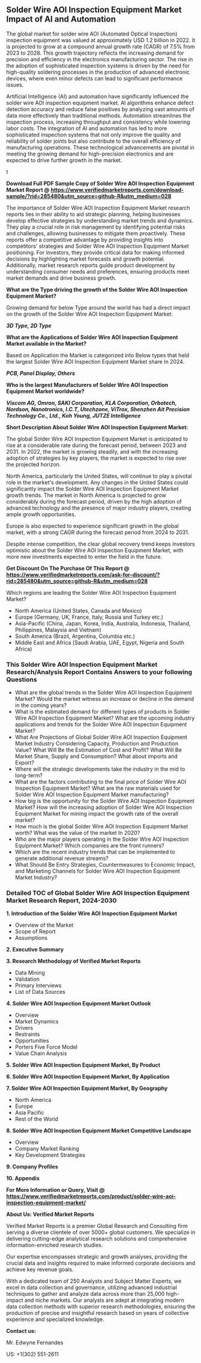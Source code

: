 <h2>Solder Wire AOI Inspection Equipment Market Impact of AI and Automation</h2><p>The global market for solder wire AOI (Automated Optical Inspection) inspection equipment was valued at approximately USD 1.2 billion in 2022. It is projected to grow at a compound annual growth rate (CAGR) of 7.5% from 2023 to 2028. This growth trajectory reflects the increasing demand for precision and efficiency in the electronics manufacturing sector. The rise in the adoption of sophisticated inspection systems is driven by the need for high-quality soldering processes in the production of advanced electronic devices, where even minor defects can lead to significant performance issues.</p><p>Artificial Intelligence (AI) and automation have significantly influenced the solder wire AOI inspection equipment market. AI algorithms enhance defect detection accuracy and reduce false positives by analyzing vast amounts of data more effectively than traditional methods. Automation streamlines the inspection process, increasing throughput and consistency while lowering labor costs. The integration of AI and automation has led to more sophisticated inspection systems that not only improve the quality and reliability of solder joints but also contribute to the overall efficiency of manufacturing operations. These technological advancements are pivotal in meeting the growing demand for high-precision electronics and are expected to drive further growth in the market.</p>t</p><p id="" class=""><strong>Download Full PDF Sample Copy of Solder Wire AOI Inspection Equipment Market Report @ <a href="https://www.verifiedmarketreports.com/download-sample/?rid=285480&utm_source=github-R&utm_medium=028" target="_blank">https://www.verifiedmarketreports.com/download-sample/?rid=285480&utm_source=github-R&utm_medium=028</a></strong></p><p>The importance of&nbsp;Solder Wire AOI Inspection Equipment Market research reports lies in their ability to aid strategic planning, helping businesses develop effective strategies by understanding market trends and dynamics. They play a crucial role in risk management by identifying potential risks and challenges, allowing businesses to mitigate them proactively. These reports offer a competitive advantage by providing insights into competitors' strategies and Solder Wire AOI Inspection Equipment Market positioning. For investors, they provide critical data for making informed decisions by highlighting market forecasts and growth potential. Additionally, market research reports guide product development by understanding consumer needs and preferences, ensuring products meet market demands and drive business growth.</p><p><strong>What are the&nbsp;Type driving the growth of the Solder Wire AOI Inspection Equipment Market?</strong></p><p id="" class="">Growing demand for below Type around the world has had a direct impact on the growth of the Solder Wire AOI Inspection Equipment Market:</p><em><strong>3D Type, 2D Type</strong></em></p><strong>What are the&nbsp;Applications&nbsp;of Solder Wire AOI Inspection Equipment Market available in the Market?</strong></p><p id="" class="">Based on Application the Market is categorized into Below types that held the largest Solder Wire AOI Inspection Equipment Market share In 2024.</p><em><strong>PCB, Panel Display, Others</strong></em></p><strong>Who is the largest Manufacturers of Solder Wire AOI Inspection Equipment Market worldwide?</strong></p><p><em><strong>Viscom AG, Omron, SAKI Corporation, KLA Corporation, Orbotech, Nordson, Nanotronics, I.C.T, Utechzone, ViTrox, Shenzhen Ait Precision Technology Co., Ltd., Koh Young, JUTZE Intelligence</strong></em></p><p id="" class=""><strong>Short Description About Solder Wire AOI Inspection Equipment Market:</strong></p><p>The global Solder Wire AOI Inspection Equipment Market is anticipated to rise at a considerable rate during the forecast period, between 2023 and 2031. In 2022, the market is growing steadily, and with the increasing adoption of strategies by key players, the market is expected to rise over the projected horizon.</p><p>North America, particularly the United States, will continue to play a pivotal role in the market's development. Any changes in the United States could significantly impact the Solder Wire AOI Inspection Equipment Market growth trends. The market in North America is projected to grow considerably during the forecast period, driven by the high adoption of advanced technology and the presence of major industry players, creating ample growth opportunities.</p><p>Europe is also expected to experience significant growth in the global market, with a strong CAGR during the forecast period from 2024 to 2031.</p><p>Despite intense competition, the clear global recovery trend keeps investors optimistic about the Solder Wire AOI Inspection Equipment Market, with more new investments expected to enter the field in the future.</p><p id="" class=""><strong>Get Discount On The Purchase Of This Report @ <a href="https://www.verifiedmarketreports.com/ask-for-discount/?rid=285480&utm_source=github-R&utm_medium=028" target="_blank">https://www.verifiedmarketreports.com/ask-for-discount/?rid=285480&utm_source=github-R&utm_medium=028</a></strong></p>Which regions are leading the Solder Wire AOI Inspection Equipment Market?</p><ul><li>North America (United States, Canada and Mexico)</li><li>Europe (Germany, UK, France, Italy, Russia and Turkey etc.)</li><li>Asia-Pacific (China, Japan, Korea, India, Australia, Indonesia, Thailand, Philippines, Malaysia and Vietnam)</li><li>South America (Brazil, Argentina, Columbia etc.)</li><li>Middle East and Africa (Saudi Arabia, UAE, Egypt, Nigeria and South Africa)</li></ul><h3 id="" class="">This Solder Wire AOI Inspection Equipment Market Research/Analysis Report Contains Answers to your following Questions</h3><ul><li>What are the global trends in the Solder Wire AOI Inspection Equipment Market? Would the market witness an increase or decline in the demand in the coming years?</li><li>What is the estimated demand for different types of products in Solder Wire AOI Inspection Equipment Market? What are the upcoming industry applications and trends for the Solder Wire AOI Inspection Equipment Market?</li><li>What Are Projections of Global Solder Wire AOI Inspection Equipment Market Industry Considering Capacity, Production and Production Value? What Will Be the Estimation of Cost and Profit? What Will Be Market Share, Supply and Consumption? What about imports and Export?</li><li>Where will the strategic developments take the industry in the mid to long-term?</li><li>What are the factors contributing to the final price of Solder Wire AOI Inspection Equipment Market? What are the raw materials used for Solder Wire AOI Inspection Equipment Market manufacturing?</li><li>How big is the opportunity for the Solder Wire AOI Inspection Equipment Market? How will the increasing adoption of Solder Wire AOI Inspection Equipment Market for mining impact the growth rate of the overall market?</li><li>How much is the global Solder Wire AOI Inspection Equipment Market worth? What was the value of the market In 2020?</li><li>Who are the major players operating in the Solder Wire AOI Inspection Equipment Market? Which companies are the front runners?</li><li>Which are the recent industry trends that can be implemented to generate additional revenue streams?</li><li>What Should Be Entry Strategies, Countermeasures to Economic Impact, and Marketing Channels for Solder Wire AOI Inspection Equipment Market Industry?</li></ul><h3 id="" class="">Detailed TOC of Global Solder Wire AOI Inspection Equipment Market Research Report, 2024-2030</h3><p id="" class=""><strong>1. Introduction of the Solder Wire AOI Inspection Equipment Market</strong></p><ul><li>Overview of the Market</li><li>Scope of Report</li><li>Assumptions</li></ul><p id="" class=""><strong>2. Executive Summary</strong></p><p id="" class=""><strong>3. Research Methodology of Verified Market Reports</strong></p><ul><li>Data Mining</li><li>Validation</li><li>Primary Interviews</li><li>List of Data Sources</li></ul><p id="" class=""><strong>4. Solder Wire AOI Inspection Equipment Market Outlook</strong></p><ul><li>Overview</li><li>Market Dynamics</li><li>Drivers</li><li>Restraints</li><li>Opportunities</li><li>Porters Five Force Model</li><li>Value Chain Analysis</li></ul><p id="" class=""><strong>5. Solder Wire AOI Inspection Equipment Market, By Product</strong></p><p id="" class=""><strong>6. Solder Wire AOI Inspection Equipment Market, By Application</strong></p><p id="" class=""><strong>7. Solder Wire AOI Inspection Equipment Market, By Geography</strong></p><ul><li>North America</li><li>Europe</li><li>Asia Pacific</li><li>Rest of the World</li></ul><p id="" class=""><strong>8. Solder Wire AOI Inspection Equipment Market Competitive Landscape</strong></p><ul><li>Overview</li><li>Company Market Ranking</li><li>Key Development Strategies</li></ul><p id="" class=""><strong>9. Company Profiles</strong></p><p id="" class=""><strong>10. Appendix</strong></p><p id="" class=""><strong>For More Information or Query, Visit @ <a href="https://www.verifiedmarketreports.com/product/solder-wire-aoi-inspection-equipment-market/" target="_blank">https://www.verifiedmarketreports.com/product/solder-wire-aoi-inspection-equipment-market/</a></strong></p><p id="" class=""><strong>About Us: Verified Market Reports</strong></p><p id="" class="">Verified Market Reports is a premier Global Research and Consulting firm serving a diverse clientele of over 5000+ global customers. We specialize in delivering cutting-edge analytical research solutions and comprehensive information-enriched research studies.</p><p id="" class="">Our expertise encompasses strategic and growth analyses, providing the crucial data and insights required to make informed corporate decisions and achieve key revenue goals.</p><p id="" class="">With a dedicated team of 250 Analysts and Subject Matter Experts, we excel in data collection and governance, utilizing advanced industrial techniques to gather and analyze data across more than 25,000 high-impact and niche markets. Our analysts are adept at integrating modern data collection methods with superior research methodologies, ensuring the production of precise and insightful research based on years of collective experience and specialized knowledge.</p><p id="" class=""><strong>Contact us:</strong></p><p id="" class="">Mr. Edwyne Fernandes</p><p id="" class="">US: +1(302) 551-2611</p>